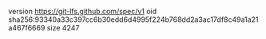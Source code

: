 version https://git-lfs.github.com/spec/v1
oid sha256:93340a33c397cc6b30edd6d4995f224b768dd2a3ac17df8c49a1a21a467f6669
size 4247
